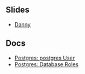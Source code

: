 ## Slides

* [Danny](https://docs.google.com/presentation/d/1VQ6C87KF9XECrgkpi3_pzQUH-DfgoPyWd6HmJZufYHc/edit#slide=id.p)

## Docs
  * [Postgres: postgres User](http://www.postgresql.org/docs/current/static/postgres-user.html)  
  * [Postgres: Database Roles](http://www.postgresql.org/docs/current/static/user-manag.html)